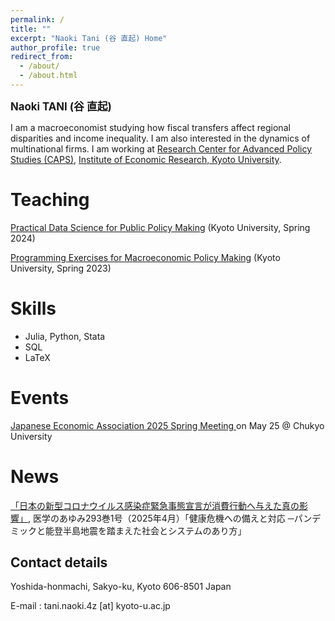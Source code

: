 ```yaml
---
permalink: /
title: ""
excerpt: "Naoki Tani (谷 直起) Home"
author_profile: true
redirect_from: 
  - /about/
  - /about.html
---
```


<p><big><b>Naoki TANI (谷 直起)</b></big></p>

I am a macroeconomist studying how fiscal transfers affect regional disparities and income inequality. I am also interested in the dynamics of multinational firms. I am working at [Research Center for Advanced Policy Studies (CAPS)](https://www.caps.kier.kyoto-u.ac.jp/staff/), [Institute of Economic Research, Kyoto University](https://www.kier.kyoto-u.ac.jp/en/faculty/).

Teaching
=====

<p><a href="https://github.com/Naoki-Tani/Practical_Data_Science_for_Public_Policy_Making" target="_blank">Practical Data Science for Public Policy Making</a> (Kyoto University, Spring 2024)</p>

<p><a href="https://github.com/Naoki-Tani/programming_lecture_kyoto_univ" target="_blank">Programming Exercises for Macroeconomic Policy Making</a> (Kyoto University, Spring 2023)</p>

Skills
======

  - Julia, Python, Stata
  - SQL
  - LaTeX

Events
=====
<p><a href="https://pub.confit.atlas.jp/ja/event/jea2025s/session/2A604-07" target="_blank"> Japanese Economic Association 2025 Spring Meeting </a> on May 25 @ Chukyo University</p>

News
=====
[「日本の新型コロナウイルス感染症緊急事態宣言が消費行動へ与えた真の影響」](https://www.ishiyaku.co.jp/search/details.aspx?bookcode=929301), 医学のあゆみ293巻1号（2025年4月）「健康危機への備えと対応 ─パンデミックと能登半島地震を踏まえた社会とシステムのあり方」


## Contact details

Yoshida-honmachi, Sakyo-ku, Kyoto
606-8501 Japan

E-mail : tani.naoki.4z [at] kyoto-u.ac.jp
